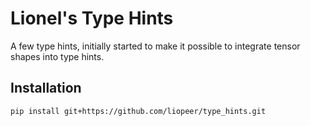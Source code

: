 # Lionel's Type Hints
A few type hints, initially started to make it possible to integrate tensor shapes into type hints.

## Installation
```bash
pip install git+https://github.com/liopeer/type_hints.git
```